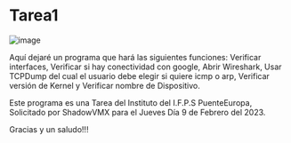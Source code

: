 # Tarea1

![image](https://user-images.githubusercontent.com/124578717/217497059-1d336f8d-5d5a-489b-af21-6fbbd7cef971.png)


Aquí dejaré un programa que hará las siguientes funciones: 
Verificar interfaces, 
Verificar si hay conectividad con google, 
Abrir Wireshark,
Usar TCPDump del cual el usuario debe elegir si quiere icmp o arp,
Verificar versión de Kernel y 
Verificar nombre de Dispositivo.

Este programa es una Tarea del Instituto del I.F.P.S PuenteEuropa, Solicitado por ShadowVMX para el Jueves Día 9 de Febrero del 2023.

Gracias y un saludo!!!
